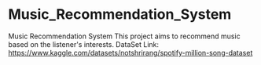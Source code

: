 # Music_Recommendation_System
Music Recommendation System
This project aims to recommend music based on the listener's interests.
DataSet Link: https://www.kaggle.com/datasets/notshrirang/spotify-million-song-dataset
